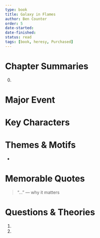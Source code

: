 ```yaml
---
type: book
title: Galaxy in Flames
author: Ben Counter
order: 5
date-started: 
date-finished: 
status: read
tags: [book, heresy, Purchased]
---
```

# Chapter Summaries
0. 
 
# Major Event



# Key Characters


# Themes & Motifs
- 

# Memorable Quotes
> “...” — why it matters

# Questions & Theories
1. 
2. 